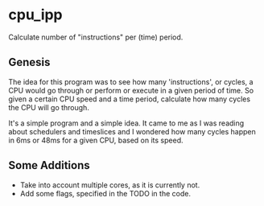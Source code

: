 # cpu_ipp

Calculate number of "instructions" per (time) period.

## Genesis

The idea for this program was to see how many 'instructions', or cycles, a CPU
would go through or perform or execute in a given period of time. So given a
certain CPU speed and a time period, calculate how many cycles the CPU will go
through.

It's a simple program and a simple idea. It came to me as I was reading about
schedulers and timeslices and I wondered how many cycles happen in 6ms or 48ms
for a given CPU, based on its speed.

## Some Additions
* Take into account multiple cores, as it is currently not.
* Add some flags, specified in the TODO in the code. 
